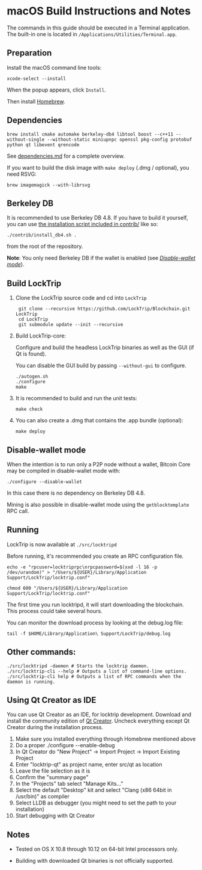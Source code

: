 macOS Build Instructions and Notes
====================================
The commands in this guide should be executed in a Terminal application.
The built-in one is located in `/Applications/Utilities/Terminal.app`.

Preparation
-----------
Install the macOS command line tools:

`xcode-select --install`

When the popup appears, click `Install`.

Then install [Homebrew](https://brew.sh).

Dependencies
----------------------

    brew install cmake automake berkeley-db4 libtool boost --c++11 --without-single --without-static miniupnpc openssl pkg-config protobuf python qt libevent qrencode

See [dependencies.md](dependencies.md) for a complete overview.

If you want to build the disk image with `make deploy` (.dmg / optional), you need RSVG:

    brew imagemagick --with-librsvg

Berkeley DB
-----------
It is recommended to use Berkeley DB 4.8. If you have to build it yourself,
you can use [the installation script included in contrib/](/contrib/install_db4.sh)
like so:

```shell
./contrib/install_db4.sh .
```

from the root of the repository.

**Note**: You only need Berkeley DB if the wallet is enabled (see [*Disable-wallet mode*](/doc/build-osx.md#disable-wallet-mode)).

Build LockTrip
------------------------

1. Clone the LockTrip source code and cd into `LockTrip`

        git clone --recursive https://github.com/LockTrip/Blockchain.git LockTrip
        cd LockTrip
        git submodule update --init --recursive

2.  Build LockTrip-core:

    Configure and build the headless LockTrip binaries as well as the GUI (if Qt is found).

    You can disable the GUI build by passing `--without-gui` to configure.

        ./autogen.sh
        ./configure
        make

3.  It is recommended to build and run the unit tests:

        make check

4.  You can also create a .dmg that contains the .app bundle (optional):

        make deploy

Disable-wallet mode
--------------------
When the intention is to run only a P2P node without a wallet, Bitcoin Core may be compiled in
disable-wallet mode with:

    ./configure --disable-wallet

In this case there is no dependency on Berkeley DB 4.8.

Mining is also possible in disable-wallet mode using the `getblocktemplate` RPC call.

Running
-------

LockTrip is now available at `./src/locktripd`

Before running, it's recommended you create an RPC configuration file.

    echo -e "rpcuser=locktriprpc\nrpcpassword=$(xxd -l 16 -p /dev/urandom)" > "/Users/${USER}/Library/Application Support/LockTrip/locktrip.conf"

    chmod 600 "/Users/${USER}/Library/Application Support/LockTrip/locktrip.conf"

The first time you run locktripd, it will start downloading the blockchain. This process could take several hours.

You can monitor the download process by looking at the debug.log file:

    tail -f $HOME/Library/Application\ Support/LockTrip/debug.log

Other commands:
-------

    ./src/locktripd -daemon # Starts the locktrip daemon.
    ./src/locktrip-cli --help # Outputs a list of command-line options.
    ./src/locktrip-cli help # Outputs a list of RPC commands when the daemon is running.

Using Qt Creator as IDE
------------------------
You can use Qt Creator as an IDE, for locktrip development.
Download and install the community edition of [Qt Creator](https://www.qt.io/download/).
Uncheck everything except Qt Creator during the installation process.

1. Make sure you installed everything through Homebrew mentioned above
2. Do a proper ./configure --enable-debug
3. In Qt Creator do "New Project" -> Import Project -> Import Existing Project
4. Enter "locktrip-qt" as project name, enter src/qt as location
5. Leave the file selection as it is
6. Confirm the "summary page"
7. In the "Projects" tab select "Manage Kits..."
8. Select the default "Desktop" kit and select "Clang (x86 64bit in /usr/bin)" as compiler
9. Select LLDB as debugger (you might need to set the path to your installation)
10. Start debugging with Qt Creator

Notes
-----

* Tested on OS X 10.8 through 10.12 on 64-bit Intel processors only.

* Building with downloaded Qt binaries is not officially supported.
